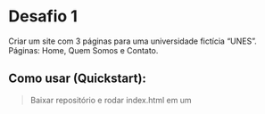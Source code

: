 # Desafio 1
Criar um site com 3 páginas para uma universidade fictícia “UNES”.
Páginas: Home, Quem Somos e Contato.

## Como usar (Quickstart):
 >Baixar repositório e rodar index.html em um 